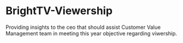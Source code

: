 # BrightTV-Viewership
Providing insights to the ceo that should assist Customer Value Management team in meeting this year objective regarding viwership.
